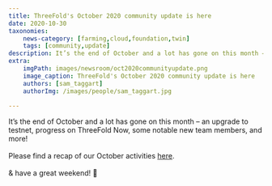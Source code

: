 ```yaml
---
title: ThreeFold's October 2020 community update is here 
date: 2020-10-30
taxonomies:
    news-category: [farming,cloud,foundation,twin]
    tags: [community,update]
description: It’s the end of October and a lot has gone on this month – an upgrade to testnet, progress on ThreeFold Now, some notable new team members, and more! Find the link to the full update within!
extra:
    imgPath: images/newsroom/oct2020communityupdate.png
    image_caption: ThreeFold's October 2020 community update is here
    authors: [sam_taggart]
    authorImg: /images/people/sam_taggart.jpg
    
---
```


It’s the end of October and a lot has gone on this month – an upgrade to testnet, progress on ThreeFold Now, some notable new team members, and more!
<br/>
<br/>
Please find a recap of our October activities [here](https://library.threefold.me/info/tfgrid/#/threefold_update_oct2020).
<br/>
<br/>
& have a great weekend! 🎃

